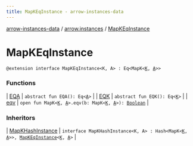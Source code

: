```yaml
---
title: MapKEqInstance - arrow-instances-data
---
```


[arrow-instances-data](../../index.html) / [arrow.instances](../index.html) / [MapKEqInstance](./index.html)

# MapKEqInstance

`@extension interface MapKEqInstance<K, A> : Eq<MapK<`[`K`](index.html#K)`, `[`A`](index.html#A)`>>`

### Functions

| [EQA](-e-q-a.html) | `abstract fun EQA(): Eq<`[`A`](index.html#A)`>` |
| [EQK](-e-q-k.html) | `abstract fun EQK(): Eq<`[`K`](index.html#K)`>` |
| [eqv](eqv.html) | `open fun MapK<`[`K`](index.html#K)`, `[`A`](index.html#A)`>.eqv(b: MapK<`[`K`](index.html#K)`, `[`A`](index.html#A)`>): `[`Boolean`](https://kotlinlang.org/api/latest/jvm/stdlib/kotlin/-boolean/index.html) |

### Inheritors

| [MapKHashInstance](../-map-k-hash-instance/index.html) | `interface MapKHashInstance<K, A> : Hash<MapK<`[`K`](../-map-k-hash-instance/index.html#K)`, `[`A`](../-map-k-hash-instance/index.html#A)`>>, `[`MapKEqInstance`](./index.html)`<`[`K`](../-map-k-hash-instance/index.html#K)`, `[`A`](../-map-k-hash-instance/index.html#A)`>` |

